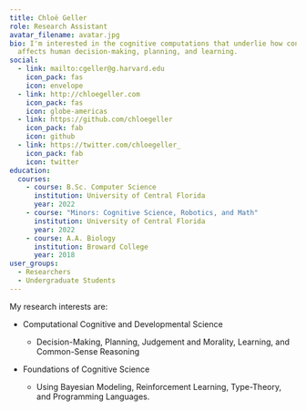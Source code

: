 ```yaml
---
title: Chloë Geller
role: Research Assistant
avatar_filename: avatar.jpg
bio: I'm interested in the cognitive computations that underlie how context
  affects human decision-making, planning, and learning.
social:
  - link: mailto:cgeller@g.harvard.edu
    icon_pack: fas
    icon: envelope
  - link: http://chloegeller.com
    icon_pack: fas
    icon: globe-americas
  - link: https://github.com/chloegeller
    icon_pack: fab
    icon: github
  - link: https://twitter.com/chloegeller_
    icon_pack: fab
    icon: twitter
education:
  courses:
    - course: B.Sc. Computer Science
      institution: University of Central Florida
      year: 2022
    - course: "Minors: Cognitive Science, Robotics, and Math"
      institution: University of Central Florida
      year: 2022
    - course: A.A. Biology
      institution: Broward College
      year: 2018
user_groups:
  - Researchers
  - Undergraduate Students
---
```

My research interests are:

* Computational Cognitive and Developmental Science

  * Decision-Making, Planning, Judgement and Morality, Learning, and Common-Sense Reasoning
* Foundations of Cognitive Science

  * Using Bayesian Modeling, Reinforcement Learning, Type-Theory, and Programming Languages.